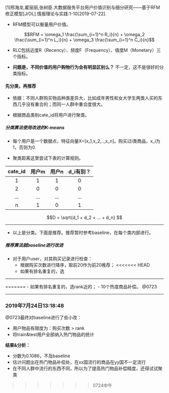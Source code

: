 [1]邢海龙,翟丽丽,张树臣.大数据服务平台用户价值识别与细分研究——基于RFM修正模型[J/OL].情报理论与实践:1-10[2019-07-22].
- RFM模型可以衡量用户价值。

$$RFM = \omega_1 \frac{\sum_{i=1}^n R_i}{n} + \omega_2 \frac{\sum_{i=1}^n L_i}{n} + \omega_3 \frac{\sum_{i=1}^n C_i}{n}$$

- RLC包括近度R（Recency）、频度F（Frequency）、值度M（Monetary）三个指标。

- **问题是，不同价值的用户购物行为会有明显区别么？** 不一定，这不是很好的分类指标。

#### 先分类，再推荐

- 依据：不同人群购买物品种类差异大，比如成年男性和女大学生两类人买的东西几乎没有重合的；而同一人群中重合度很大。

- 根据商品类别cate_id将用户进行聚类。

##### 分类算法使用改进的K-means

- 每个用户是一个数据点，特征向量X=[x_1,x_2,..,x_n]。购买过i类商品，x_i为1，否则为0.

- 聚类距离这里尝试下表的计算规则。

| cate_id  | 用户m  | 用户n  | d_i有别？ |
| :------------: | :------------: | :------------: | :------------: |
|  1 |  1 |  1 | 0  |
|  2 |  0 | 0 |  0 |
| ... | ... | ... | ... |
|  n |  1 |  0|  1 |

$$D = \sqrt{d_1 + d_2 + ... + d_n} $$

****

- 以上是分类。下面是推荐。推荐暂时参考baseline，在每个类内部进行。

##### 推荐算法就baseline进行改进

- 对于用户user，对其购买记录进行检查：
    - 根据购买次数进行降序，取前20作为前20推荐；
<<<<<<< HEAD
    - 如果有排名重复的，选

****
=======
    - 如果有排名重复的，选rank近的；
    - 10个热度商品补偿。
@0723
****

### 2019年7月24日13:18:48

@0723最终对baseline进行了些小改：
- 用户物品有限度为：购买次数 > rank
- 将train&test用户全部纳入热门物品的统计

**结果&分析：**
- 分数为0.1086，不及baseline
- 估计问题出在热门物品补偿处，在xx国流行的商品在yy国不一定流行
- 在不同人群中流行的东西不同，所以为了提高热门物品补偿精度，还得试试聚类
>>>>>>> 0724中午
